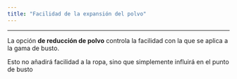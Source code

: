 ```yaml
---
title: "Facilidad de la expansión del polvo"
---
```


***

La opción **de reducción de polvo** controla la facilidad con la que se aplica a la gama de busto.

<Note>Esto no añadirá facilidad a la ropa, sino que simplemente influirá en el punto de busto</Note>




